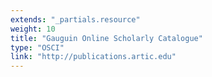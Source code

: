```yaml
---
extends: "_partials.resource"
weight: 10
title: "Gauguin Online Scholarly Catalogue"
type: "OSCI"
link: "http://publications.artic.edu"
---
```

